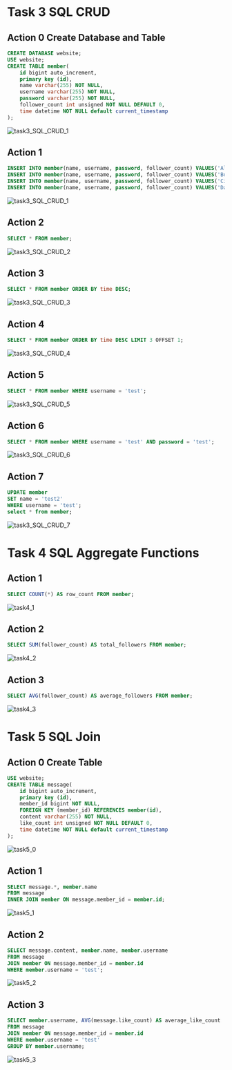 # Task 3 SQL CRUD

## Action 0 Create Database and Table
```SQL
CREATE DATABASE website;
USE website;
CREATE TABLE member(
	id bigint auto_increment,
    primary key (id),
    name varchar(255) NOT NULL,
    username varchar(255) NOT NULL,
    password varchar(255) NOT NULL,
    follower_count int unsigned NOT NULL DEFAULT 0,
    time datetime NOT NULL default current_timestamp
);
```
![task3_SQL_CRUD_1](https://github.com/farrenhi/phase1/assets/114633763/72565ce3-dc58-48f1-8954-2326f3aad9ee)

## Action 1
```SQL
INSERT INTO member(name, username, password, follower_count) VALUES('Allen', 'test', 'test', 1);
INSERT INTO member(name, username, password, follower_count) VALUES('Bob', 'little', 'big', 2);
INSERT INTO member(name, username, password, follower_count) VALUES('Cindy', 'high', 'low', 3);
INSERT INTO member(name, username, password, follower_count) VALUES('David', 'tall', 'short', 10);
```
![task3_SQL_CRUD_1](https://github.com/farrenhi/phase1/assets/114633763/72565ce3-dc58-48f1-8954-2326f3aad9ee)

## Action 2
```SQL
SELECT * FROM member;
```
![task3_SQL_CRUD_2](https://github.com/farrenhi/phase1/assets/114633763/4f8dcd51-2b66-462f-b190-0ae74ec394ae)

## Action 3
```SQL
SELECT * FROM member ORDER BY time DESC;
```
![task3_SQL_CRUD_3](https://github.com/farrenhi/phase1/assets/114633763/b93bdb19-629f-4d78-9caa-74e11ef861f6)

## Action 4
```SQL
SELECT * FROM member ORDER BY time DESC LIMIT 3 OFFSET 1;
```
![task3_SQL_CRUD_4](https://github.com/farrenhi/phase1/assets/114633763/ac180644-7684-4abb-a24b-153b332dcb27)

## Action 5
```SQL
SELECT * FROM member WHERE username = 'test';
```
![task3_SQL_CRUD_5](https://github.com/farrenhi/phase1/assets/114633763/07681798-2332-4201-a529-efc9991e0b08)

## Action 6
```SQL
SELECT * FROM member WHERE username = 'test' AND password = 'test';
```
![task3_SQL_CRUD_6](https://github.com/farrenhi/phase1/assets/114633763/2343d102-b2eb-412a-8702-e886a12d74d3)

## Action 7
```SQL
UPDATE member
SET name = 'test2'
WHERE username = 'test';
select * from member;
```
![task3_SQL_CRUD_7](https://github.com/farrenhi/phase1/assets/114633763/f276f691-0109-4bbb-897c-34fbcd7af77f)

# Task 4 SQL Aggregate Functions
## Action 1
```SQL
SELECT COUNT(*) AS row_count FROM member;
```
![task4_1](https://github.com/farrenhi/phase1/assets/114633763/683bce01-6ff5-4d92-869a-9e6ff54a4ad7)


## Action 2
```SQL
SELECT SUM(follower_count) AS total_followers FROM member;
```
![task4_2](https://github.com/farrenhi/phase1/assets/114633763/96d1acdc-0178-4188-9b65-78c3f8f02355)


## Action 3
```SQL
SELECT AVG(follower_count) AS average_followers FROM member;
```
![task4_3](https://github.com/farrenhi/phase1/assets/114633763/0a2c1a3e-e8cd-485f-9122-ac11982ca267)

# Task 5 SQL Join
## Action 0 Create Table
```SQL
USE website;
CREATE TABLE message(
	id bigint auto_increment,
    primary key (id),
    member_id bigint NOT NULL,
    FOREIGN KEY (member_id) REFERENCES member(id),
    content varchar(255) NOT NULL,
    like_count int unsigned NOT NULL DEFAULT 0,
    time datetime NOT NULL default current_timestamp
);
```
![task5_0](https://github.com/farrenhi/phase1/assets/114633763/ccf718c3-ab0e-452a-afab-6735f4631e6f)

## Action 1
```SQL
SELECT message.*, member.name
FROM message
INNER JOIN member ON message.member_id = member.id;
```
![task5_1](https://github.com/farrenhi/phase1/assets/114633763/7e0c043d-1571-4a1c-a21f-da4d67b9674e)

## Action 2
```SQL
SELECT message.content, member.name, member.username
FROM message
JOIN member ON message.member_id = member.id
WHERE member.username = 'test';
```
![task5_2](https://github.com/farrenhi/phase1/assets/114633763/77f22eed-e8a9-4c1b-abb7-5119861ab859)


## Action 3
```SQL
SELECT member.username, AVG(message.like_count) AS average_like_count
FROM message
JOIN member ON message.member_id = member.id
WHERE member.username = 'test'
GROUP BY member.username;
```
![task5_3](https://github.com/farrenhi/phase1/assets/114633763/c93eb5e0-e279-4c2b-a6e0-9191c1d7ad77)
